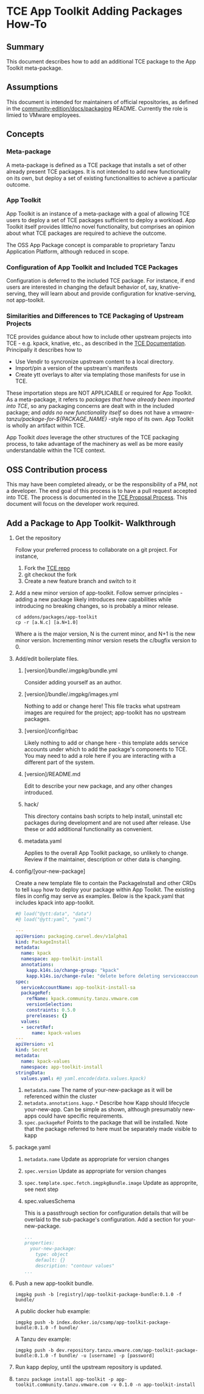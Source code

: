 # TCE App Toolkit Adding Packages How-To

## Summary

This document describes how to add an additional TCE package to the App Toolkit meta-package.

## Assumptions

This document is intended for maintainers of official repositories, as defined in the [community-edition/docs/packaging](https://github.com/vmware-tanzu/community-edition/tree/main/docs/packaging) README. Currently the role is limied to VMware employees.

## Concepts

### Meta-package

A meta-package is defined as a TCE package that installs a set of other already present TCE packages. It is not intended to add new functionality on its own, but deploy a set of existing functionalities to achieve a particular outcome.

### App Toolkit

App Toolkit is an instance of a meta-package with a goal of allowing TCE users to deploy a set of TCE packages sufficient to deploy a workload. App Toolkit itself provides little/no novel functionality, but comprises an opinion about what TCE packages are required to achieve the outcome.

The OSS App Package concept is comparable to proprietary Tanzu Application Platform, although reduced in scope.

### Configuration of App Toolkit and Included TCE Packages

Configuration is deferred to the included TCE package. For instance, if end users are interested in changing the default behavior of, say, knative-serving, they will learn about and provide configuration for knative-serving, not app-toolkit.

### Similarities and Differences to TCE Packaging of Upstream Projects

TCE provides guidance about how to include other upstream projects into TCE - e.g. kpack, knative, etc., as described in the [TCE Documentation](https://tanzucommunityedition.io/docs/v0.11/package-creation-step-by-step/). Principally it describes how to

- Use Vendir to syncronize upstream content to a local directory.
- Import/pin a version of the upstream's manifests
- Create ytt overlays to alter via templating those manifests for use in TCE.

These importation steps are NOT APPLICABLE or required for App Toolkit. As a meta-package, it refers to _packages that have already been imported into TCE_, so any packaging concerns are dealt with in the included package; and _adds no new functionality itself_ so does not have a _vmware-tanzu/package-for-${PACKAGE_NAME}_ -style repo of its own. App Toolkit is wholly an artifact within TCE.

App Toolkit _does_ leverage the other structures of the TCE packaging process, to take advantage of the machinery as well as be more easily understandable within the TCE context.

## OSS Contribution process

This may have been completed already, or be the responsibility of a PM, not a developer. The end goal of this process is to have a pull request accepted into TCE. The process is documented in the [TCE Proposal Process](https://github.com/vmware-tanzu/community-edition/tree/main/docs/designs). This document will focus on the developer work required.

## Add a Package to App Toolkit- Walkthrough

1. Get the repository

    Follow your preferred process to collaborate on a git project. For instance,

    1. Fork the [TCE repo](https://github.com/vmware-tanzu/community-edition)
    1. git checkout the fork
    1. Create a new feature branch and switch to it

1. Add a new minor version of app-toolkit.
    Follow semver principles - adding a new package likely introduces new capabilities while introducing no breaking changes, so is probably a minor release.

    ```shell
    cd addons/packages/app-toolkit
    cp -r [a.N.c] [a.N+1.0]
    ```

    Where a is the major version, N is the current minor, and N+1 is the new minor version. Incrementing minor version resets the c/bugfix version to 0.

1. Add/edit boilerplate files.
    1. [version]/bundle/.imgpkg/bundle.yml

        Consider adding yourself as an author.
    1. [version]/bundle/.imgpkg/images.yml

        Nothing to add or change here! This file tracks what upstream images are required for the project; app-toolkit has no upstream packages.
    1. [version]/config/rbac

        Likely nothing to add or change here - this template adds service accounts under which to add the package's components to TCE. You may need to add a role here if you are interacting with a different part of the system.
    1. [version]/README.md

        Edit to describe your new package, and any other changes introduced.

    1. hack/

        This directory contains bash scripts to help install, uninstall etc packages during development and are not used after release. Use these or add additional functionality as convenient.
    1. metadata.yaml

        Applies to the overall App Toolkit package, so unlikely to change. Review if the maintainer, description or other data is changing.

1. config/[your-new-package]

    Create a new template file to contain the PackageInstall and other CRDs to tell `kapp` how to deploy your package within App Toolkit. The existing files in config may serve as examples. Below is the kpack.yaml that includes kpack into app-toolkit.

    ```yaml
    #@ load("@ytt:data", "data")
    #@ load("@ytt:yaml", "yaml")

    ---
    apiVersion: packaging.carvel.dev/v1alpha1
    kind: PackageInstall
    metadata:
      name: kpack
      namespace: app-toolkit-install
      annotations:
        kapp.k14s.io/change-group: "kpack"
        kapp.k14s.io/change-rule: "delete before deleting serviceaccount"
    spec:
      serviceAccountName: app-toolkit-install-sa
      packageRef:
        refName: kpack.community.tanzu.vmware.com
        versionSelection:
        constraints: 0.5.0
        prereleases: {}
      values:
      - secretRef:
          name: kpack-values
    ---
    apiVersion: v1
    kind: Secret
    metadata:
      name: kpack-values
      namespace: app-toolkit-install
    stringData:
      values.yaml: #@ yaml.encode(data.values.kpack)
    ```

    1. `metadata.name` The name of your-new-package as it will be referenced within the cluster
    1. `metadata.annotations.kapp.*` Describe how Kapp should lifecycle your-new-app. Can be simple as shown, although presumably new-apps could have specific requirements.
    1. `spec.packageRef` Points to the package that will be installed. Note that the package referred to here must be separately made visible to kapp

1. package.yaml

    1. `metadata.name` Update as appropriate for version changes
    1. `spec.version` Update as appropriate for version changes
    1. `spec.template.spec.fetch.imgpkgBundle.image` Update as approprite, see next step
    1. spec.valuesSchema

        This is a passthrough section for configuration details that will be overlaid to the sub-package's configuration. Add a section for your-new-package.

        ```yaml
        ...
        properties:
          your-new-package:
            type: object
            default: {}
            description: "contour values"
        ...
        ```

1. Push a new app-toolkit bundle.

    ```shell
    imgpkg push -b [registry]/app-toolkit-package-bundle:0.1.0 -f bundle/
    ```

    A public docker hub example:

    ```shell
    imgpkg push -b index.docker.io/csamp/app-toolkit-package-bundle:0.1.0 -f bundle/
    ```

    A Tanzu dev example:

    ```shell
    imgpkg push -b dev.repository.tanzu.vmware.com/app-toolkit-package-bundle:0.1.0 -f bundle/ -u [username] -p [password]
    ```

1. Run kapp deploy, until the upstream repository is updated.

1. `tanzu package install app-toolkit -p app-toolkit.community.tanzu.vmware.com -v 0.1.0 -n app-toolkit-install`
